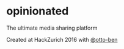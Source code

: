 # opinionated
The ultimate media sharing platform


Created at HackZurich 2016 with [@otto-ben](github.com/otto-ben)
